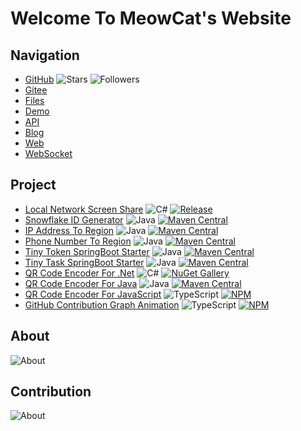 # Welcome To MeowCat's Website

## Navigation

- [GitHub](https://github.com/ALI1416)
  ![Stars](https://img.shields.io/github/stars/ALI1416?style=social)
  ![Followers](https://img.shields.io/github/followers/ALI1416?style=social)
- [Gitee](https://gitee.com/ALI1416)
- [Files](https://www.404z.cn/files)
- [Demo](https://www.404z.cn/demo)
- [API](https://api.404z.cn)
- [Blog](https://blog.404z.cn)
- [Web](https://web.404z.cn)
- [WebSocket](https://ws.404z.cn)

## Project

- [Local Network Screen Share](https://github.com/ALI1416/ScreenShare)
  ![C#](https://shields.io/badge/C%23-178600)
  [![Release](https://img.shields.io/github/v/release/ALI1416/ScreenShare?label=Release)](https://github.com/ALI1416/ScreenShare/releases)
- [Snowflake ID Generator](https://github.com/ALI1416/id)
  ![Java](https://shields.io/badge/Java-B07219)
  [![Maven Central](https://img.shields.io/maven-central/v/cn.404z/id?label=Maven%20Central)](https://mvnrepository.com/artifact/cn.404z/id)
- [IP Address To Region](https://github.com/ALI1416/ip2region)
  ![Java](https://shields.io/badge/Java-B07219)
  [![Maven Central](https://img.shields.io/maven-central/v/cn.404z/ip2region?label=Maven%20Central)](https://mvnrepository.com/artifact/cn.404z/ip2region)
- [Phone Number To Region](https://github.com/ALI1416/phone2region)
  ![Java](https://shields.io/badge/Java-B07219)
  [![Maven Central](https://img.shields.io/maven-central/v/cn.404z/phone2region?label=Maven%20Central)](https://mvnrepository.com/artifact/cn.404z/phone2region)
- [Tiny Token SpringBoot Starter](https://github.com/ALI1416/tiny-token-spring-boot-starter)
  ![Java](https://shields.io/badge/Java-B07219)
  [![Maven Central](https://img.shields.io/maven-central/v/cn.404z/tiny-token-spring-boot-starter?label=Maven%20Central)](https://mvnrepository.com/artifact/cn.404z/tiny-token-spring-boot-starter)
- [Tiny Task SpringBoot Starter](https://github.com/ALI1416/tiny-task-spring-boot-starter)
  ![Java](https://shields.io/badge/Java-B07219)
  [![Maven Central](https://img.shields.io/maven-central/v/cn.404z/tiny-task-spring-boot-starter?label=Maven%20Central)](https://mvnrepository.com/artifact/cn.404z/tiny-task-spring-boot-starter)
- [QR Code Encoder For .Net](https://github.com/ALI1416/QRCodeEncoder.Net)
  ![C#](https://shields.io/badge/C%23-178600)
  [![NuGet Gallery](https://img.shields.io/nuget/v/Z.QRCodeEncoder.Net?label=NuGet%20Gallery)](https://www.nuget.org/packages/Z.QRCodeEncoder.Net)
- [QR Code Encoder For Java](https://github.com/ALI1416/qrcode-encoder)
  ![Java](https://shields.io/badge/Java-B07219)
  [![Maven Central](https://img.shields.io/maven-central/v/cn.404z/qrcode-encoder?label=Maven%20Central)](https://mvnrepository.com/artifact/cn.404z/qrcode-encoder)
- [QR Code Encoder For JavaScript](https://github.com/ALI1416/qrcode-encoder-js)
  ![TypeScript](https://shields.io/badge/TypeScript-3178C6)
  [![NPM](https://img.shields.io/npm/v/@ali1416/qrcode-encoder?label=NPM)](https://www.npmjs.com/package/@ali1416/qrcode-encoder)
- [GitHub Contribution Graph Animation](https://github.com/ALI1416/snk)
  ![TypeScript](https://shields.io/badge/TypeScript-3178C6)
  [![NPM](https://img.shields.io/npm/v/@ali1416/snk?label=NPM)](https://www.npmjs.com/package/@ali1416/snk)

## About

<picture>
  <source media="(prefers-color-scheme: dark)" srcset="https://www.404z.cn/images/about.dark.svg">
  <img alt="About" src="https://www.404z.cn/images/about.light.svg">
</picture>

## Contribution

<picture>
  <source media="(prefers-color-scheme: dark)" srcset="https://api.404z.cn/api/snk/generate/ali1416.dark.svg">
  <img alt="About" src="https://api.404z.cn/api/snk/generate/ali1416.light.svg">
</picture>
